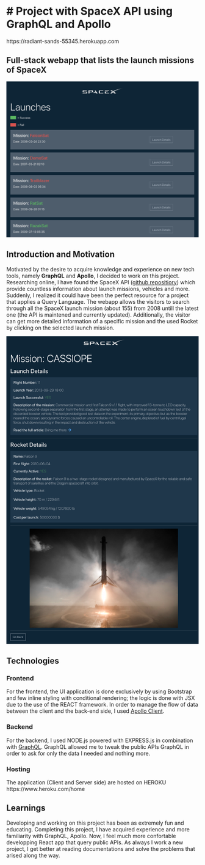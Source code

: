 <h1># Project with SpaceX API using GraphQL and Apollo</h1>
https://radiant-sands-55345.herokuapp.com

<h2>Full-stack webapp that lists the launch missions of SpaceX</h2>

![alt text](client/src/Media/Preview1.png)

<h2>Introduction and Motivation </h2>
Motivated by the desire to acquire knowledge and experience on new tech tools, namely <strong>GraphQL</strong> and <strong>Apollo</strong>, I decided to work on this project.
Researching online, I have found the SpaceX API (<a target="_blank" href="https://github.com/r-spacex/SpaceX-API" >github repositiory</a>) which provide countless information about launch missions, vehicles and more. Suddenly, I realized it could have been the perfect resource for a project that applies a Query Language.
The webapp allows the visitors to search through all the SpaceX launch mission (about 155) from 2008 untill the latest one (the API is maintened and currently updated).
Additionally, the visitor can get more detailed information of a specific mission and the used Rocket by clicking on the selected launch mission.

![alt text](client/src/Media/Preview2.png)

<h2>Technologies</h2>
<h3>Frontend</h3>
For the frontend, the UI application is done exclusively by using Bootstrap and few inline styling with conditional rendering; the logic is done with JSX due to the use of the REACT framework. In order to manage the flow of data between the client and the back-end side, I used <a href="https://www.apollographql.com/docs/react">Apollo Client</a>.

<h3>Backend</h3>

For the backend, I used NODE.js powered with EXPRESS.js in combination with <a href="https://graphql.org/">GraphQL</a>. GraphQL allowed me to tweak the public APIs GraphQL in order to ask for only the data I needed and nothing more.

<h3>Hosting</h3>
The application (Client and Server side) are hosted on HEROKU https://www.heroku.com/home

<h2>Learnings</h2>

Developing and working on this project has been as extremely fun and educating. Completing this project, I have acquired experience and more familiarity with GraphQL, Apollo. Now, I feel much more confortable developping React app that query public APIs.
As always I work a new project, I get better at reading documentations and solve the problems that arised along the way.

